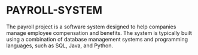 # PAYROLL-SYSTEM
The payroll project is a software system designed to help companies manage employee compensation and benefits. The system is typically built using a combination of database management systems and programming languages, such as SQL, Java, and Python.
